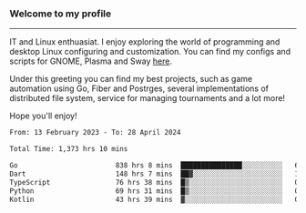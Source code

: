 ### Welcome to my profile

---

IT and Linux enthuasiat. I enjoy exploring the world of programming and desktop Linux configuring and customization. You can find my configs and scripts for GNOME, Plasma and Sway [here](https://github.com/uroborosq/mess-of-linux-configurations).

Under this greeting you can find my best projects, such as game automation using Go, Fiber and Postrges, several implementations of distributed file system, service for managing tournaments and a lot more!

Hope you'll enjoy!

<!-- <div display="block">
 	<img align="left" width="48%" alt="isocalendar" src=".github/metrics/isocalendar_metrics.svg" />
	<img align="center" width="48%" alt="contributions" src=".github/metrics/contributions_metrics.svg" />
	<img align="center" alt="languages" src=".github/metrics/languages_metrics.svg" />
</div> -->

<!-- ![](https://komarev.com/ghpvc/?username=uroborosq&color=success&style=flat-square) -->
<!-- [](https://img.shields.io/github/last-commit/uroborosq/uroborosq?label=Profile%20updated&style=flat-square) -->

<!--START_SECTION:waka-->

```txt
From: 13 February 2023 - To: 28 April 2024

Total Time: 1,373 hrs 10 mins

Go                        838 hrs 8 mins  ███████████████░░░░░░░░░░   60.52 %
Dart                      148 hrs 7 mins  ██▓░░░░░░░░░░░░░░░░░░░░░░   10.70 %
TypeScript                76 hrs 38 mins  █▒░░░░░░░░░░░░░░░░░░░░░░░   05.53 %
Python                    69 hrs 31 mins  █▒░░░░░░░░░░░░░░░░░░░░░░░   05.02 %
Kotlin                    43 hrs 39 mins  ▓░░░░░░░░░░░░░░░░░░░░░░░░   03.15 %
```

<!--END_SECTION:waka-->
